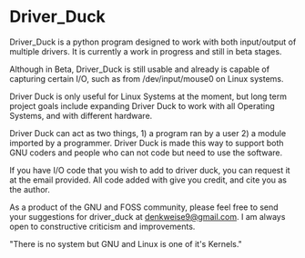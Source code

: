 # Driver_Duck

Driver_Duck is a python program designed to work with both input/output of multiple drivers. It is currently a work in progress and still in beta stages. 

Although in Beta, Driver_Duck is still usable and already is capable of capturing certain I/O, such as from /dev/input/mouse0 on Linux systems.

Driver Duck is only useful for Linux Systems at the moment, but long term project goals include expanding Driver Duck to work with all Operating Systems, and with different hardware.

Driver Duck can act as two things, 1) a program ran by a user  2) a module imported by a programmer.
Driver Duck is made this way to support both GNU coders and people who can not code but need to use the software.

If you have I/O code that you wish to add to driver duck, you can request it at the email provided. All code added with give you credit, and cite you as the author.

As a product of the GNU and FOSS community, please feel free to send your suggestions for driver_duck at denkweise9@gmail.com.
I am always open to constructive criticism and improvements.


"There is no system but GNU and Linux is one of it's Kernels."





